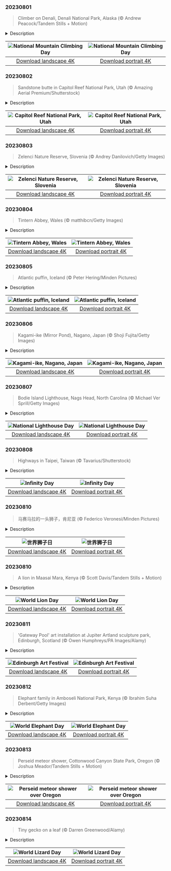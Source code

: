 

### 20230801

> Climber on Denali, Denali National Park, Alaska (© Andrew Peacock/Tandem Stills + Motion)

<details>
<summary>Description</summary>

> Today is National Mountain Climbing Day, dedicated to celebrating the sport while highlighting its many risks and rewards. In a bid to scale the tallest peaks and conquer difficult terrain around the world, mountain climbers embark on physically strenuous journeys that demand exceptional training and experience. But the panoramic views and sense of achievement after reaching the summit makes the effort worthwhile. Our image today is that of Denali, North America's highest peak at 20,310 feet, in south-central Alaska. The name 'Denali' means 'the high one' in the native Athabascan language. Four climbers, Walter Harper, Harry Karstens, Robert Tatum, and Hudson Stuck, were the first to set foot on the top of the mountain in 1913.
> 
> 
> 
> 

</details>

| ![National Mountain Climbing Day](https://cn.bing.com/th?id=OHR.DenaliClimber_EN-US1974827525_UHD.jpg&pid=hp&w=400&h=224&rs=1&c=4) | ![National Mountain Climbing Day](https://cn.bing.com/th?id=OHR.DenaliClimber_EN-US1974827525_1080x1920.jpg&pid=hp&w=155&h=315&rs=1&c=4) |
|:---------:|:---------:|
| [Download landscape 4K](https://cn.bing.com/th?id=OHR.DenaliClimber_EN-US1974827525_UHD.jpg) | [Download portrait 4K](https://cn.bing.com/th?id=OHR.DenaliClimber_EN-US1974827525_1080x1920.jpg) |

### 20230802

> Sandstone butte in Capitol Reef National Park, Utah (© Amazing Aerial Premium/Shutterstock)

<details>
<summary>Description</summary>

> Behold the rugged grandeur of Utah's red rock country. This hidden gem of the American Southwest is Capitol Reef National Park, a tapestry of towering cliffs, twisting canyons, colorful sandstone buttes, and sweeping desert landscapes. Less popular than Zion and Bryce Canyon, the park offers a pleasantly uncrowded experience for visitors keen to enjoy this spectacular landscape. It is also home to a wide variety of plants and animals, including the elusive desert bighorn sheep and more than 230 bird species. But its crown jewel is the nearly 100-mile long Waterpocket Fold, a 7,000-foot-high step in the rock layers, officially known as a monocline. This massive wrinkle on the surface of the planet was formed around 50 to 70 million years ago.
> 
> 
> 
> 

</details>

| ![Capitol Reef National Park, Utah](https://cn.bing.com/th?id=OHR.CapitolButte_EN-US2124222699_UHD.jpg&pid=hp&w=400&h=224&rs=1&c=4) | ![Capitol Reef National Park, Utah](https://cn.bing.com/th?id=OHR.CapitolButte_EN-US2124222699_1080x1920.jpg&pid=hp&w=155&h=315&rs=1&c=4) |
|:---------:|:---------:|
| [Download landscape 4K](https://cn.bing.com/th?id=OHR.CapitolButte_EN-US2124222699_UHD.jpg) | [Download portrait 4K](https://cn.bing.com/th?id=OHR.CapitolButte_EN-US2124222699_1080x1920.jpg) |

### 20230803

> Zelenci Nature Reserve, Slovenia (© Andrey Danilovich/Getty Images)

<details>
<summary>Description</summary>

> Experience nature's palette at its colorful best at Zelenci Springs, where Italy, Austria, and Slovenia meet, and multiple springs combine to form this aquamarine lake. Here in Slovenia’s Triglav National Park, these crystal-clear waters are the source of the Sava Dolinka, which runs into the country’s longest river, the Sava. Peer closely at the lakebed and you will see tiny springs bubbling up beneath the water's surface. These spring waters never freeze as underground water temperatures stay around 41 degrees Fahrenheit, enough to keep flowing through harsh winters in this alpine region.
> 
> 
> 
> 

</details>

| ![Zelenci Nature Reserve, Slovenia](https://cn.bing.com/th?id=OHR.ZelenciSprings_EN-US2246293953_UHD.jpg&pid=hp&w=400&h=224&rs=1&c=4) | ![Zelenci Nature Reserve, Slovenia](https://cn.bing.com/th?id=OHR.ZelenciSprings_EN-US2246293953_1080x1920.jpg&pid=hp&w=155&h=315&rs=1&c=4) |
|:---------:|:---------:|
| [Download landscape 4K](https://cn.bing.com/th?id=OHR.ZelenciSprings_EN-US2246293953_UHD.jpg) | [Download portrait 4K](https://cn.bing.com/th?id=OHR.ZelenciSprings_EN-US2246293953_1080x1920.jpg) |

### 20230804

> Tintern Abbey, Wales (© matthibcn/Getty Images)

<details>
<summary>Description</summary>

> Set deep in a gorge of the UK's River Wye, Tintern Abbey has an enduring presence. Originally built in wood, this Gothic masterpiece in Monmouthshire, Wales, was rebuilt in stone in 1269. It was in use for centuries until the dissolution of the monasteries in the 1530s, when Henry VIII broke with the Catholic Church. The building fell into ruin but, as the centuries passed, word of its intricate stones and romantic, pastoral setting spread. From painter J. M. W. Turner to poet William Wordsworth, many artists were drawn to the abbey over the years. This majestic ruin is now a national icon on the Welsh bank of the River Wye, on the border between Wales and England. There's another abbey in County Wexford, Ireland, of the same name. Back in olden days, the one in Wales was often known as 'Tintern Major,' while the Ireland one was called 'Tintern de Voto' (Tintern of the Vow).
> 
> 
> 
> 

</details>

| ![Tintern Abbey, Wales](https://cn.bing.com/th?id=OHR.GothicRuins_EN-US2341737381_UHD.jpg&pid=hp&w=400&h=224&rs=1&c=4) | ![Tintern Abbey, Wales](https://cn.bing.com/th?id=OHR.GothicRuins_EN-US2341737381_1080x1920.jpg&pid=hp&w=155&h=315&rs=1&c=4) |
|:---------:|:---------:|
| [Download landscape 4K](https://cn.bing.com/th?id=OHR.GothicRuins_EN-US2341737381_UHD.jpg) | [Download portrait 4K](https://cn.bing.com/th?id=OHR.GothicRuins_EN-US2341737381_1080x1920.jpg) |

### 20230805

> Atlantic puffin, Iceland (© Peter Hering/Minden Pictures)

<details>
<summary>Description</summary>

> Meet the Atlantic puffin! Known as 'sea parrots' or 'clowns of the sea,' about 60% of all Atlantic puffins nest on the coasts of Iceland. If you visit between June and September, you might see baby puffins being flung off a cliff. Do not be alarmed! It's part of puffling season, a yearly tradition on Iceland's Westman Islands, home of the largest puffin colony in the world. Residents search with a flashlight for lost or wayward pufflings—baby puffins—around cliffs, harbors, and the seaside area. They pick them up with gloved hands, take them to a cliff before sundown, and toss them over the edge. Why? Well, the lights of the town can confuse pufflings, who use the light of the moon and stars to guide them to the ocean, where they live for much of the year. Residents are simply doing their part to ensure they find their way to their natural habitat.
> 
> 
> 
> 

</details>

| ![Atlantic puffin, Iceland](https://cn.bing.com/th?id=OHR.AtlanticPuffin_EN-US6337041297_UHD.jpg&pid=hp&w=400&h=224&rs=1&c=4) | ![Atlantic puffin, Iceland](https://cn.bing.com/th?id=OHR.AtlanticPuffin_EN-US6337041297_1080x1920.jpg&pid=hp&w=155&h=315&rs=1&c=4) |
|:---------:|:---------:|
| [Download landscape 4K](https://cn.bing.com/th?id=OHR.AtlanticPuffin_EN-US6337041297_UHD.jpg) | [Download portrait 4K](https://cn.bing.com/th?id=OHR.AtlanticPuffin_EN-US6337041297_1080x1920.jpg) |

### 20230806

> Kagami-ike (Mirror Pond), Nagano, Japan (© Shoji Fujita/Getty Images)

<details>
<summary>Description</summary>

> This serene Japanese landscape is reflected in the still waters of an artificial reservoir known as Kagami-ike, meaning ‘mirror pond.' Surrounded by lush greenery and the Togakushi Mountain Range in Nagano Prefecture, Kagami-ike emerges from the morning mists to create an enchanting spectacle. During the cherry blossom season, visitors walk among sakura petals that float along the breeze while, in autumn, they can enjoy its surrounding orange and yellow foliage. This secluded spot is a wonderfully peaceful place for mindful meditation and self-reflection.
> 
> 
> 
> 

</details>

| ![Kagami-ike, Nagano, Japan](https://cn.bing.com/th?id=OHR.NaganoPond_EN-US2600828175_UHD.jpg&pid=hp&w=400&h=224&rs=1&c=4) | ![Kagami-ike, Nagano, Japan](https://cn.bing.com/th?id=OHR.NaganoPond_EN-US2600828175_1080x1920.jpg&pid=hp&w=155&h=315&rs=1&c=4) |
|:---------:|:---------:|
| [Download landscape 4K](https://cn.bing.com/th?id=OHR.NaganoPond_EN-US2600828175_UHD.jpg) | [Download portrait 4K](https://cn.bing.com/th?id=OHR.NaganoPond_EN-US2600828175_1080x1920.jpg) |

### 20230807

> Bodie Island Lighthouse, Nags Head, North Carolina (© Michael Ver Sprill/Getty Images)

<details>
<summary>Description</summary>

> Happy National Lighthouse Day! A beacon, a warning, and a symbol of hope and home, lighthouses have existed for thousands of years. The earliest known was the Pharos of Alexandria, which stood an estimated 330 feet tall. Built by the ancient Egyptians in the 3rd century BCE, an open fire was lit at its highest part to guide ships into port. Illumination technology advanced over the centuries, culminating in today's electric versions beaming light that can be seen from over 20 miles away. North Carolina's Bodie Island Lighthouse, pictured here, was built in 1872 and overlooks a section of ocean once known as the Graveyard of the Atlantic. Since then, it's been doing its best to outshine the stars above, as it guides sailors home to safe harbor.
> 
> 
> 
> 

</details>

| ![National Lighthouse Day](https://cn.bing.com/th?id=OHR.BodieNC_EN-US2693689463_UHD.jpg&pid=hp&w=400&h=224&rs=1&c=4) | ![National Lighthouse Day](https://cn.bing.com/th?id=OHR.BodieNC_EN-US2693689463_1080x1920.jpg&pid=hp&w=155&h=315&rs=1&c=4) |
|:---------:|:---------:|
| [Download landscape 4K](https://cn.bing.com/th?id=OHR.BodieNC_EN-US2693689463_UHD.jpg) | [Download portrait 4K](https://cn.bing.com/th?id=OHR.BodieNC_EN-US2693689463_1080x1920.jpg) |

### 20230808

> Highways in Taipei, Taiwan (© Tavarius/Shutterstock)

<details>
<summary>Description</summary>

> This looping highway in Taipei bears a resemblance to the symbol of infinity—the concept of something without ends or limits that is celebrated today. Infinity Day is held on the eighth day of the eighth month, a nod to the symbol's likeness to a sideways figure-of-eight. Established in 1987 by a New York-based philosopher, Jean-Pierre Ady Fenyo, the day celebrates freedom of thinking in its various forms, from philosophy through the arts and sciences. The symbol itself has a much longer history. English mathematician John Wallis is credited with introducing it as a mathematical symbol in 1655. The philosophical concept of infinity dates back at least as far as ancient Greece.
> 
> Taipei, the capital of Taiwan, was founded in the 18th century. The city might seem remote due to its location at the northern tip of the island, but Taipei's industrial activity encouraged the construction of impressive highways and public transport systems. Its green areas and nature preserves are equally remarkable, creating an extraordinary aerial view of the parks and roads in surprising shapes.
> 
> 

</details>

| ![Infinity Day](https://cn.bing.com/th?id=OHR.InfinityTaipei_EN-US3008697284_UHD.jpg&pid=hp&w=400&h=224&rs=1&c=4) | ![Infinity Day](https://cn.bing.com/th?id=OHR.InfinityTaipei_EN-US3008697284_1080x1920.jpg&pid=hp&w=155&h=315&rs=1&c=4) |
|:---------:|:---------:|
| [Download landscape 4K](https://cn.bing.com/th?id=OHR.InfinityTaipei_EN-US3008697284_UHD.jpg) | [Download portrait 4K](https://cn.bing.com/th?id=OHR.InfinityTaipei_EN-US3008697284_1080x1920.jpg) |

### 20230810

> 马赛马拉的一头狮子，肯尼亚 (© Federico Veronesi/Minden Pictures)

<details>
<summary>Description</summary>

> 狮子被称作“丛林之王”，但是在今天，也就是世界狮子日，我们得纠正这个说法：狮子其实并不生活在丛林中。狮子是草原和平原的王者，是凶猛的猎手。当它们没有狩猎时，这些威武的生物又会显露出相当有欺骗性的可爱一面来。它们会小憩、打闹、互相梳理毛发，然后下一秒又会突然去追逐羚羊，甚至是河马。就像是1994年的经典电影《狮子王》的片头曲里面唱的，这就是生命的循环。
> 
> 
> 
> 

</details>

| ![世界狮子日](https://cn.bing.com/th?id=OHR.WorldLionDay_ZH-CN0525835107_UHD.jpg&pid=hp&w=400&h=224&rs=1&c=4) | ![世界狮子日](https://cn.bing.com/th?id=OHR.WorldLionDay_ZH-CN0525835107_1080x1920.jpg&pid=hp&w=155&h=315&rs=1&c=4) |
|:---------:|:---------:|
| [Download landscape 4K](https://cn.bing.com/th?id=OHR.WorldLionDay_ZH-CN0525835107_UHD.jpg) | [Download portrait 4K](https://cn.bing.com/th?id=OHR.WorldLionDay_ZH-CN0525835107_1080x1920.jpg) |

### 20230810

> A lion in Maasai Mara, Kenya (© Scott Davis/Tandem Stills + Motion)

<details>
<summary>Description</summary>

> Lions are known as 'the king of the jungle,' but on World Lion Day, let's set the record straight: Lions don't live in the jungle. Lions lounge in lordly leisure and hunt with ferocious focus on grasslands and plains. When they're not hunting, these majestic creatures nap, wrestle, and groom each other. But in an instant, they're chasing down a hapless gazelle or a hippopotamus that's wandered too far from the safety of its river. Like the opening song of 'The Lion King' movie says, it's the circle of life. World Lion Day is our opportunity to (ahem) lionize these regal beasts and raise awareness of threats to their well-being like poaching, habitat destruction, and other human-lion conflicts.
> 
> 
> 
> 

</details>

| ![World Lion Day](https://cn.bing.com/th?id=OHR.WorldLionDay_EN-US3311213683_UHD.jpg&pid=hp&w=400&h=224&rs=1&c=4) | ![World Lion Day](https://cn.bing.com/th?id=OHR.WorldLionDay_EN-US3311213683_1080x1920.jpg&pid=hp&w=155&h=315&rs=1&c=4) |
|:---------:|:---------:|
| [Download landscape 4K](https://cn.bing.com/th?id=OHR.WorldLionDay_EN-US3311213683_UHD.jpg) | [Download portrait 4K](https://cn.bing.com/th?id=OHR.WorldLionDay_EN-US3311213683_1080x1920.jpg) |

### 20230811

> 'Gateway Pool' art installation at Jupiter Artland sculpture park, Edinburgh, Scotland (© Owen Humphreys/PA Images/Alamy)

<details>
<summary>Description</summary>

> It might look futuristic, but this stunning pool was created a few years ago at the Jupiter Artland sculpture garden near Edinburgh, for the Scottish city's annual art festival. Nearly 30 feet wide, 'Gateway' is both a landscape sculpture and a functioning swimming pool. It was made by the artist Joana Vasconcelos from over 11,000 hand-painted tiles, produced in a traditional ceramic workshop in Portugal.
> 
> Today is the first day of this year's Edinburgh Art Festival, which runs for two weeks and features events and exhibitions by both established artists and emerging talents. August is festival season in Scotland's capital city, which is also hosting its international festival, the famous Edinburgh Festival Fringe, the Royal Edinburgh Military Tattoo, and the city's international book and film festivals.
> 
> 

</details>

| ![Edinburgh Art Festival](https://cn.bing.com/th?id=OHR.JupiterArtland_EN-US8317170258_UHD.jpg&pid=hp&w=400&h=224&rs=1&c=4) | ![Edinburgh Art Festival](https://cn.bing.com/th?id=OHR.JupiterArtland_EN-US8317170258_1080x1920.jpg&pid=hp&w=155&h=315&rs=1&c=4) |
|:---------:|:---------:|
| [Download landscape 4K](https://cn.bing.com/th?id=OHR.JupiterArtland_EN-US8317170258_UHD.jpg) | [Download portrait 4K](https://cn.bing.com/th?id=OHR.JupiterArtland_EN-US8317170258_1080x1920.jpg) |

### 20230812

> Elephant family in Amboseli National Park, Kenya (© Ibrahim Suha Derbent/Getty Images)

<details>
<summary>Description</summary>

> These giants are the largest land animals on Earth, African bush elephants, which can reach 13 feet in shoulder height and weigh as much as 11 tons. They are one of three living species of elephant, alongside their smaller relatives, the African forest elephant and the Asian elephant. Their immense size is not the only incredible thing about them. Studies suggest that elephants can recognize themselves in the mirror and that these mammals display emotions such as grief when they lose family members. World Elephant Day—held on August 12—was set up to admire them but also to highlight the difficulties they face. Amboseli National Park in Kenya—where this photograph was taken—is one of the few remaining habitats where African elephant herds can still be found in large numbers.
> 
> 
> 
> 

</details>

| ![World Elephant Day](https://cn.bing.com/th?id=OHR.ThreeElephants_EN-US3930300492_UHD.jpg&pid=hp&w=400&h=224&rs=1&c=4) | ![World Elephant Day](https://cn.bing.com/th?id=OHR.ThreeElephants_EN-US3930300492_1080x1920.jpg&pid=hp&w=155&h=315&rs=1&c=4) |
|:---------:|:---------:|
| [Download landscape 4K](https://cn.bing.com/th?id=OHR.ThreeElephants_EN-US3930300492_UHD.jpg) | [Download portrait 4K](https://cn.bing.com/th?id=OHR.ThreeElephants_EN-US3930300492_1080x1920.jpg) |

### 20230813

> Perseid meteor shower, Cottonwood Canyon State Park, Oregon (© Joshua Meador/Tandem Stills + Motion)

<details>
<summary>Description</summary>

> What must our ancestors have thought when they saw meteors light up the night sky? Was it terrifying or an event of wonder? Thankfully, we now know that this celestial cascade is a harmless annual event. The Perseid meteor shower thrills stargazers from mid-July to late August and is due to peak today. The Perseids are caused by Earth passing through debris left behind by the Comet Swift-Tuttle. When the cosmic debris hits our atmosphere, it disintegrates in a colorful, fiery light display. It's a good night to catch the Perseids if you can—the moon is projected to only be 10% illuminated, so the meteors should really stand out against the dark sky.
> 
> 
> 
> 

</details>

| ![Perseid meteor shower over Oregon](https://cn.bing.com/th?id=OHR.PerseidsOregon_EN-US9307597393_UHD.jpg&pid=hp&w=400&h=224&rs=1&c=4) | ![Perseid meteor shower over Oregon](https://cn.bing.com/th?id=OHR.PerseidsOregon_EN-US9307597393_1080x1920.jpg&pid=hp&w=155&h=315&rs=1&c=4) |
|:---------:|:---------:|
| [Download landscape 4K](https://cn.bing.com/th?id=OHR.PerseidsOregon_EN-US9307597393_UHD.jpg) | [Download portrait 4K](https://cn.bing.com/th?id=OHR.PerseidsOregon_EN-US9307597393_1080x1920.jpg) |

### 20230814

> Tiny gecko on a leaf (© Darren Greenwood/Alamy)

<details>
<summary>Description</summary>

> When trying to draw attention to World Lizard Day, you don't want to lead off with a scary Gila monster or monitor lizard. Nope, what you want front and center is a cute little gecko like the one we see here. Geckos come in varying sizes across 1,500 species and are unique among lizards for their vocalizations for mating, distress, and social interactions.
> 
> World Lizard Day might not be a big event for most of us, but it is important: These reptiles are threatened worldwide, and as both predators and prey, they are a critical part of ecosystems. So today let's think about our scaled friends, and if you're thinking about getting a pet, why not a lizard? Leopard geckos and bearded dragons are among the most beginner-friendly lizards to own.
> 
> 

</details>

| ![World Lizard Day](https://cn.bing.com/th?id=OHR.GeckoLeaf_EN-US4138920498_UHD.jpg&pid=hp&w=400&h=224&rs=1&c=4) | ![World Lizard Day](https://cn.bing.com/th?id=OHR.GeckoLeaf_EN-US4138920498_1080x1920.jpg&pid=hp&w=155&h=315&rs=1&c=4) |
|:---------:|:---------:|
| [Download landscape 4K](https://cn.bing.com/th?id=OHR.GeckoLeaf_EN-US4138920498_UHD.jpg) | [Download portrait 4K](https://cn.bing.com/th?id=OHR.GeckoLeaf_EN-US4138920498_1080x1920.jpg) |